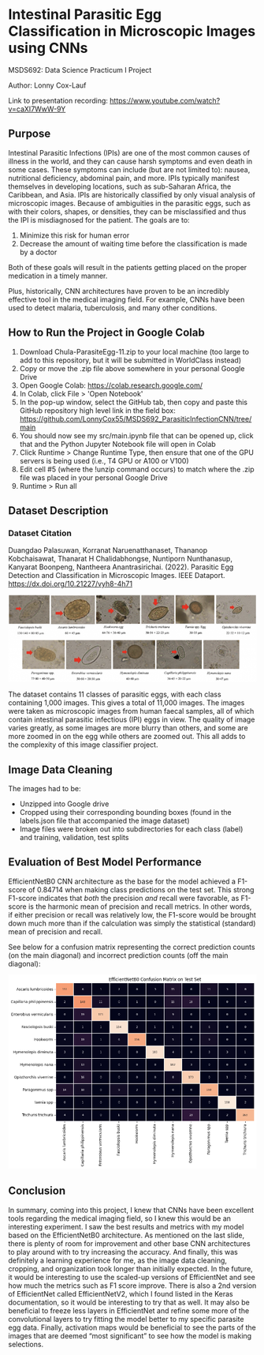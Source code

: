 # **Intestinal Parasitic Egg Classification in Microscopic Images using CNNs**

MSDS692: Data Science Practicum I Project

Author: Lonny Cox-Lauf

Link to presentation recording: https://www.youtube.com/watch?v=caXI7WwW-9Y

## Purpose

Intestinal Parasitic Infections (IPIs) are one of the most common causes of illness in the world, and they can cause harsh symptoms and even death in some cases. These symptoms can include (but are not limited to): nausea, nutritional deficiency, abdominal pain, and more. IPIs typically manifest themselves in developing locations, such as sub-Saharan Africa, the Caribbean, and Asia. IPIs are historically classified by only visual analysis of microscopic images. Because of ambiguities in the parasitic eggs, such as with their colors, shapes, or densities, they can be misclassified and thus the IPI is misdiagnosed for the patient. The goals are to:
1. Minimize this risk for human error
2. Decrease the amount of waiting time before the classification is made by a doctor

Both of these goals will result in the patients getting placed on the proper medication in a timely manner.

Plus, historically, CNN architectures have proven to be an incredibly effective tool in the medical imaging field.	For example, CNNs have been used to detect malaria, tuberculosis, and many other conditions.

## How to Run the Project in Google Colab

1. Download Chula-ParasiteEgg-11.zip to your local machine (too large to add to this repository, but it will be submitted in WorldClass instead)
2. Copy or move the .zip file above somewhere in your personal Google Drive
3. Open Google Colab: https://colab.research.google.com/
4. In Colab, click File > 'Open Notebook'
5. In the pop-up window, select the GitHub tab, then copy and paste this GitHub repository high level link in the field box: https://github.com/LonnyCox55/MSDS692_ParasiticInfectionCNN/tree/main
6. You should now see my src/main.ipynb file that can be opened up, click that and the Python Jupyter Notebook file will open in Colab
7. Click Runtime > Change Runtime Type, then ensure that one of the GPU servers is being used (i.e., T4 GPU or A100 or V100)
8. Edit cell #5 (where the !unzip command occurs) to match where the .zip file was placed in your personal Google Drive
9. Runtime > Run all

## Dataset Description

### Dataset Citation
Duangdao Palasuwan, Korranat Naruenatthanaset, Thananop Kobchaisawat, Thanarat H Chalidabhongse, Nuntiporn Nunthanasup, Kanyarat Boonpeng, Nantheera Anantrasirichai. (2022). Parasitic Egg Detection and Classification in Microscopic Images. IEEE Dataport. https://dx.doi.org/10.21227/vyh8-4h71

![alt text](parasite_eggs_11.png "Sample Microscopic Image for each of the 11 Parasitic Egg Classifications")

The dataset contains 11 classes of parasitic eggs, with each class containing 1,000 images. This gives a total of 11,000 images. The images were taken as microscopic images from human faecal samples, all of which contain intestinal parasitic infectious (IPI) eggs in view. The quality of image varies greatly, as some images are more blurry than others, and some are more zoomed in on the egg while others are zoomed out. This all adds to the complexity of this image classifier project.

## Image Data Cleaning

The images had to be:

* Unzipped into Google drive
* Cropped using their corresponding bounding boxes (found in the labels.json file that accompanied the image dataset)
* Image files were broken out into subdirectories for each class (label) and training, validation, test splits

## Evaluation of Best Model Performance

EfficientNetB0 CNN architecture as the base for the model achieved a F1-score of 0.84714 when making class predictions on the test set. This strong F1-score indicates that *both* the precision *and* recall were favorable, as F1-score is the harmonic mean of precision and recall metrics. In other words, if either precision or recall was relatively low, the F1-score would be brought down much more than if the calculation was simply the statistical (standard) mean of precision and recall.

See below for a confusion matrix representing the correct prediction counts (on the main diagonal) and incorrect prediction counts (off the main diagonal):

![alt text](ConfMat_EfficientNetB0.png "Confusion Matrix")

## Conclusion

In summary, coming into this project, I knew that CNNs have been excellent tools regarding the medical imaging field, so I knew this would be an interesting experiment. I saw the best results and metrics with my model based on the EfficientNetB0 architecture. As mentioned on the last slide, there is plenty of room for improvement and other base CNN architectures to play around with to try increasing the accuracy. And finally, this was definitely a learning experience for me, as the image data cleaning, cropping, and organization took longer than initially expected. In the future, it would be interesting to use the scaled-up versions of EfficientNet and see how much the metrics such as F1 score improve. There is also a 2nd version of EfficientNet called EfficientNetV2, which I found listed in the Keras documentation, so it would be interesting to try that as well. It may also be beneficial to freeze less layers in EfficientNet and refine some more of the convolutional layers to try fitting the model better to my specific parasite egg data. Finally, activation maps would be beneficial to see the parts of the images that are deemed “most significant” to see how the model is making selections.

